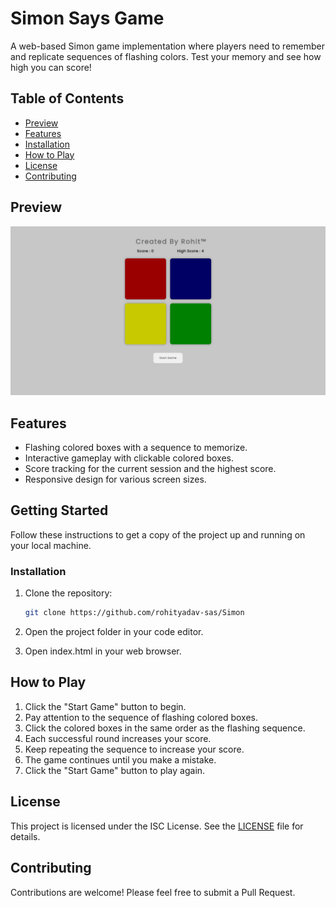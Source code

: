 # Simon Says Game

A web-based Simon game implementation where players need to remember and replicate sequences of flashing colors. Test your memory and see how high you can score!

## Table of Contents

- [Preview](#preview)
- [Features](#features)
- [Installation](#installation)
- [How to Play](#how-to-play)
- [License](#license)
- [Contributing](#contributing)

## Preview
![preview.png](./assets/preview.png?raw=true)

## Features
- Flashing colored boxes with a sequence to memorize.
- Interactive gameplay with clickable colored boxes.
- Score tracking for the current session and the highest score.
- Responsive design for various screen sizes.

## Getting Started
Follow these instructions to get a copy of the project up and running on your local machine.

### Installation
1. Clone the repository:
   ```bash
   git clone https://github.com/rohityadav-sas/Simon
   ```

3. Open the project folder in your code editor.

4. Open index.html in your web browser.

## How to Play
1. Click the "Start Game" button to begin.
2. Pay attention to the sequence of flashing colored boxes.
3. Click the colored boxes in the same order as the flashing sequence.
4. Each successful round increases your score.
5. Keep repeating the sequence to increase your score.
6. The game continues until you make a mistake.
7. Click the "Start Game" button to play again.

## License

This project is licensed under the ISC License. See the [LICENSE](./LICENSE) file for details.

## Contributing

Contributions are welcome! Please feel free to submit a Pull Request.